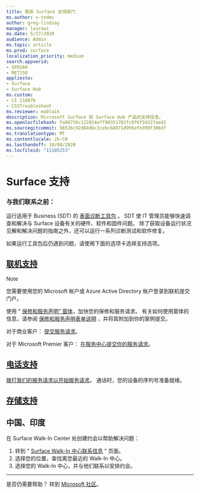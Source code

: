 ```yaml
---
title: 联系 Surface 支持部门
ms.author: v-todmc
author: greg-lindsay
manager: laurawi
ms.date: 5/27/2020
audience: Admin
ms.topic: article
ms.prod: surface
localization_priority: medium
search.appverid:
- SPO160
- MET150
appliesto:
- Surface
- Surface Hub
ms.custom:
- CI 118876
- CSSTroubleshoot
ms.reviewer: mablaik
description: Microsoft Surface 和 Surface Hub 产品的支持信息。
ms.openlocfilehash: fa86756c122814e7f90351782fc8f6f34227ae42
ms.sourcegitcommit: 56526c92d84dbc2cebcb8071d995efe399f306df
ms.translationtype: MT
ms.contentlocale: zh-CN
ms.lasthandoff: 10/08/2020
ms.locfileid: "11105253"
---
```

# Surface 支持

### 与我们联系之前：  

运行适用于 Business (SDT) 的 [表面诊断工具包](https://docs.microsoft.com/surface/surface-diagnostic-toolkit-business) 。 SDT 使 IT 管理员能够快速调查和解决与 Surface 设备有关的硬件、软件和固件问题。 除了获取设备运行状况见解和解决问题的指南之外，还可以运行一系列诊断测试和软件修复。 

如果运行工具包后仍遇到问题，请使用下面的选项卡选择支持选项。

## [联机支持](#tab/online)

> [!NOTE]
> 您需要使用您的 Microsoft 帐户或 Azure Active Directory 帐户登录到联机提交门户。  

使用 " [保修和服务声明" 窗体](https://download.microsoft.com/download/2/e/0/2e00e1c2-3f49-4b6a-b605-74a0244cb88b/Warranty_and_Service_Claim_Submission_Form.xlsx)，加快您的保修和服务请求。 有关如何使用窗体的信息，请参阅 [保修和服务声明表单说明](warranty-and-service-claim-form.md) ，并将其附加到你的案例提交。

对于商业客户： [提交服务请求](https://support.serviceshub.microsoft.com/supportforbusiness/create?sapId=d383b26c-f150-6220-8f1b-e8aa325d9727)。 

对于 Microsoft Premier 客户： [在服务中心提交你的服务请求](https://serviceshub.microsoft.com/support/contactsupport)。 

 
## [电话支持](#tab/phone)

[拨打我们的服务请求以开始服务请求](https://support.microsoft.com/help/4051701/global-customer-service-phone-numbers)。 通话时，您的设备的序列号准备就绪。 

## [存储支持](#tab/instore)

## 中国、印度

在 Surface Walk-In Center 处创建约会以帮助解决问题：

1. 转到 " [Surface Walk-In 中心联系信息](https://support.microsoft.com/help/4498593/find-surface-walk-in-center-contact-information) " 页面。 
2. 选择您的位置，查找离您最近的 Walk-In 中心。  
3. 选择您的 Walk-In 中心，并与他们联系以安排约会。


---

是否仍需要帮助？ 转到 [Microsoft 社区](https://answers.microsoft.com/)。
